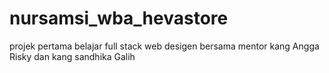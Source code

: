 # nursamsi_wba_hevastore
projek pertama belajar full stack web desigen bersama mentor kang Angga Risky dan kang sandhika Galih 
